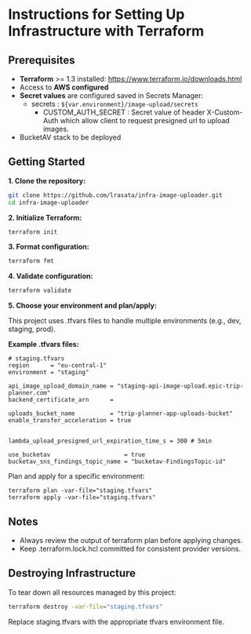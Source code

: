 # Instructions for Setting Up Infrastructure with Terraform

## Prerequisites

- **Terraform** >= 1.3 installed: https://www.terraform.io/downloads.html
- Access to **AWS configured**
- **Secret values** are configured saved in Secrets Manager:
  - secrets : `${var.environment}/image-upload/secrets`
    - CUSTOM_AUTH_SECRET : Secret value of header X-Custom-Auth which allow client to request presigned url to upload images.
- BucketAV stack to be deployed


## Getting Started

**1. Clone the repository:**

```bash
git clone https://github.com/lrasata/infra-image-uploader.git
cd infra-image-uploader
```

**2. Initialize Terraform:**

````bash
terraform init
````

**3. Format configuration:**

````bash
terraform fmt
````

**4. Validate configuration:**

````bash
terraform validate
````

**5. Choose your environment and plan/apply:**

This project uses .tfvars files to handle multiple environments (e.g., dev, staging, prod).

**Example .tfvars files:**

````text
# staging.tfvars
region      = "eu-central-1"
environment = "staging"

api_image_upload_domain_name = "staging-api-image-upload.epic-trip-planner.com"
backend_certificate_arn      =

uploads_bucket_name          = "trip-planner-app-uploads-bucket"
enable_transfer_acceleration = true


lambda_upload_presigned_url_expiration_time_s = 300 # 5min

use_bucketav                     = true
bucketav_sns_findings_topic_name = "bucketav-FindingsTopic-id"
````


Plan and apply for a specific environment:

````text
terraform plan -var-file="staging.tfvars"
terraform apply -var-file="staging.tfvars"
````

## Notes

- Always review the output of terraform plan before applying changes.
- Keep .terraform.lock.hcl committed for consistent provider versions.

## Destroying Infrastructure

To tear down all resources managed by this project:

````bash
terraform destroy -var-file="staging.tfvars"
````

Replace staging.tfvars with the appropriate tfvars environment file.